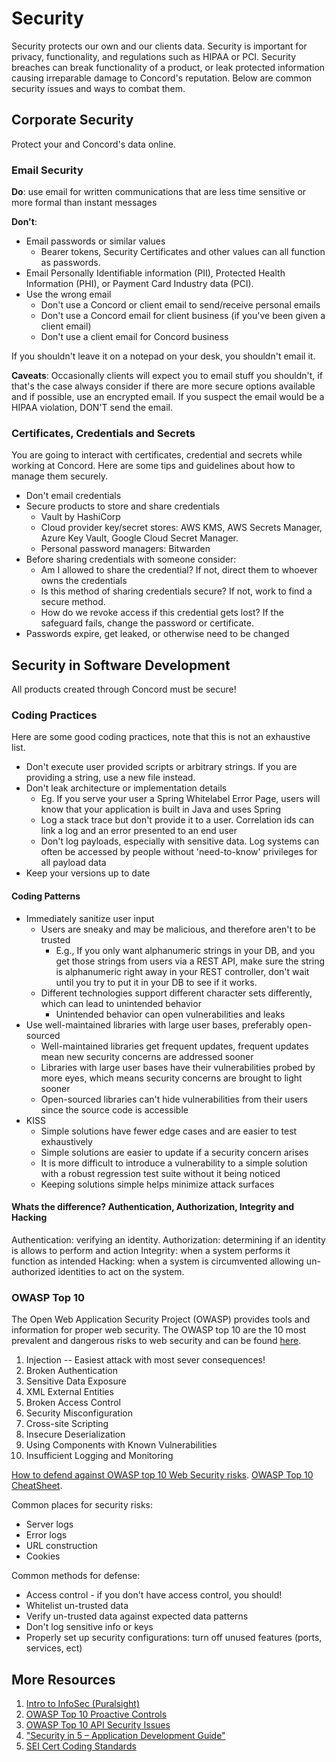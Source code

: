 # Security

Security protects our own and our clients data. Security is important for privacy, functionality, and regulations such as HIPAA or PCI. Security breaches can break functionality of a product, or leak protected information causing irreparable damage to Concord's reputation. Below are common security issues and ways to combat them.

## Corporate Security

Protect your and Concord's data online.

### Email Security

**Do**:
use email for written communications that are less time sensitive or more formal than instant messages

**Don't**:

- Email passwords or similar values
  - Bearer tokens, Security Certificates and other values can all function as passwords.
- Email Personally Identifiable information (PII), Protected Health Information (PHI), or Payment Card Industry data (PCI).
- Use the wrong email
  - Don't use a Concord or client email to send/receive personal emails
  - Don't use a Concord email for client business (if you've been given a client email)
  - Don't use a client email for Concord business

If you shouldn't leave it on a notepad on your desk, you shouldn't email it.

**Caveats**:
Occasionally clients will expect you to email stuff you shouldn't, if that's the case always consider if there are more secure options available and if possible, use an encrypted email. If you suspect the email would be a HIPAA violation, DON'T send the email.

### Certificates, Credentials and Secrets

You are going to interact with certificates, credential and secrets while working at Concord. Here are some tips and guidelines about how to manage them securely.

- Don't email credentials
- Secure products to store and share credentials
  - Vault by HashiCorp
  - Cloud provider key/secret stores: AWS KMS, AWS Secrets Manager, Azure Key Vault, Google Cloud Secret Manager.
  - Personal password managers: Bitwarden
- Before sharing credentials with someone consider:
  - Am I allowed to share the credential? If not, direct them to whoever owns the credentials
  - Is this method of sharing credentials secure? If not, work to find a secure method.
  - How do we revoke access if this credential gets lost? If the safeguard fails, change the password or certificate.
- Passwords expire, get leaked, or otherwise need to be changed

## Security in Software Development

All products created through Concord must be secure!

### Coding Practices

Here are some good coding practices, note that this is not an exhaustive list.

- Don't execute user provided scripts or arbitrary strings. If you are providing a string, use a new file instead.
- Don't leak architecture or implementation details
  - Eg. If you serve your user a Spring Whitelabel Error Page, users will know that your application is built in Java and uses Spring​
  - Log a stack trace but don't provide it to a user​. Correlation ids can link a log and an error presented to an end user​
  - Don't log payloads, especially with sensitive data​. Log systems can often be accessed by people without 'need-to-know' privileges for all payload data
- Keep your versions up to date

#### Coding Patterns

- Immediately sanitize user input​
  - Users are sneaky and may be malicious, and therefore aren't to be trusted​
    - E.g., If you only want alphanumeric strings in your DB, and you get those strings from users via a REST API, make sure the string is alphanumeric right away in your REST controller, don't wait until you try to put it in your DB to see if it works.​
  - Different technologies support different character sets differently, which can lead to unintended behavior​
    - Unintended behavior can open vulnerabilities and leaks​
- Use well-maintained libraries with large user bases, preferably open-sourced​
  - Well-maintained libraries get frequent updates, frequent updates mean new security concerns are addressed sooner​
  - Libraries with large user bases have their vulnerabilities probed by more eyes, which means security concerns are brought to light sooner​
  - Open-sourced libraries can't hide vulnerabilities from their users since the source code is accessible​
- KISS​
  - Simple solutions have fewer edge cases and are easier to test exhaustively​
  - Simple solutions are easier to update if a security concern arises​
  - It is more difficult to introduce a vulnerability to a simple solution with a robust regression test suite without it being noticed​
  - Keeping solutions simple helps minimize attack surfaces

#### Whats the difference? Authentication, Authorization, Integrity and Hacking

Authentication: verifying an identity.
Authorization: determining if an identity is allows to perform and action
Integrity: when a system performs it function as intended
Hacking: when a system is circumvented allowing un-authorized identities to act on the system.

### OWASP Top 10

The Open Web Application Security Project (OWASP) provides tools and information for proper web security.
The OWASP top 10 are the 10 most prevalent and dangerous risks to web security and can be found [here](https://owasp.org/www-project-top-ten/).

1. Injection -- Easiest attack with most sever consequences!
2. Broken Authentication
3. Sensitive Data Exposure
4. XML External Entities
5. Broken Access Control
6. Security Misconfiguration
7. Cross-site Scripting
8. Insecure Deserialization
9. Using Components with Known Vulnerabilities
10. Insufficient Logging and Monitoring

[How to defend against OWASP top 10 Web Security risks](https://sucuri.net/guides/owasp-top-10-security-vulnerabilities-2021/).
[OWASP Top 10 CheatSheet](https://cheatography.com/deleted-2754/cheat-sheets/owasp-top-10-application-security-risks/).

Common places for security risks:

- Server logs
- Error logs
- URL construction
- Cookies

Common methods for defense:

- Access control - if you don't have access control, you should!
- Whitelist un-trusted data
- Verify un-trusted data against expected data patterns
- Don't log sensitive info or keys
- Properly set up security configurations: turn off unused features (ports, services, ect)

## More Resources

1. [Intro to InfoSec (Puralsight)](https://app.pluralsight.com/library/courses/information-security-introduction/table-of-contents​)
2. [OWASP Top 10 Proactive Controls](https://owasp.org/www-project-proactive-controls/​)
3. [OWASP Top 10 API Security Issues](https://concordusa1.sharepoint.com/Shared%20Documents/Forms/AllItems.aspx?id=%2FShared%20Documents%2FDelivery%2FEducational%20Resources%2FSecurity%2Fowasp%2Dapi%2Dsecurity%2Dtop%2D10%2Epdf&parent=%2FShared%20Documents%2FDelivery%2FEducational%20Resources%2FSecurity)​
4. ["Security in 5 – Application Development Guide"](https://concordusa1.sharepoint.com/Shared%20Documents/Forms/AllItems.aspx?id=%2FShared%20Documents%2FDelivery%2FEducational%20Resources%2FSecurity%2FSecurity%20In%20Five%20Secure%20Application%20Development%20Guideline%2Epdf&parent=%2FShared%20Documents%2FDelivery%2FEducational%20Resources%2FSecurity)​
5. [SEI Cert Coding Standards](https://wiki.sei.cmu.edu/confluence/display/seccode/SEI+CERT+Coding+Standards)
